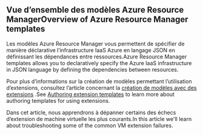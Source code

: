 

## <a name="overview-of-azure-resource-manager-templates"></a><span data-ttu-id="827c2-101">Vue d’ensemble des modèles Azure Resource Manager</span><span class="sxs-lookup"><span data-stu-id="827c2-101">Overview of Azure Resource Manager templates</span></span>
<span data-ttu-id="827c2-102">Les modèles Azure Resource Manager vous permettent de spécifier de manière déclarative l’infrastructure IaaS Azure en langage JSON en définissant les dépendances entre ressources.</span><span class="sxs-lookup"><span data-stu-id="827c2-102">Azure Resource Manager templates allows you to declaratively specify the Azure IaaS infrastructure in JSON language by defining the dependencies between resources.</span></span>

<span data-ttu-id="827c2-103">Pour plus d’informations sur la création de modèles permettant l’utilisation d’extensions, consultez l’article concernant la [création de modèles avec des extensions](../articles/virtual-machines/windows/template-description.md?toc=%2fazure%2fvirtual-machines%2fwindows%2ftoc.json) .</span><span class="sxs-lookup"><span data-stu-id="827c2-103">See  [Authoring extension templates](../articles/virtual-machines/windows/template-description.md?toc=%2fazure%2fvirtual-machines%2fwindows%2ftoc.json) to learn more about authoring templates for using extensions.</span></span>

<span data-ttu-id="827c2-104">Dans cet article, nous apprendrons à dépanner certains des échecs d’extension de machine virtuelle les plus courants.</span><span class="sxs-lookup"><span data-stu-id="827c2-104">In this article we'll learn about troubleshooting some of the common VM extension failures.</span></span>

